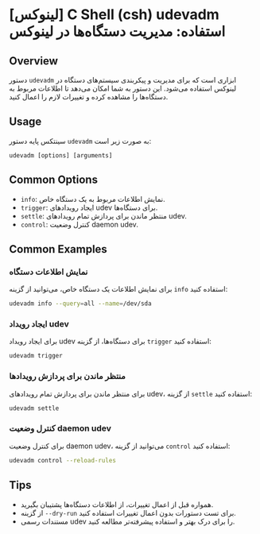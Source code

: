 # [لینوکس] C Shell (csh) udevadm استفاده: مدیریت دستگاه‌ها در لینوکس

## Overview
دستور `udevadm` ابزاری است که برای مدیریت و پیکربندی سیستم‌های دستگاه در لینوکس استفاده می‌شود. این دستور به شما امکان می‌دهد تا اطلاعات مربوط به دستگاه‌ها را مشاهده کرده و تغییرات لازم را اعمال کنید.

## Usage
سینتکس پایه دستور `udevadm` به صورت زیر است:

```
udevadm [options] [arguments]
```

## Common Options
- `info`: نمایش اطلاعات مربوط به یک دستگاه خاص.
- `trigger`: ایجاد رویدادهای udev برای دستگاه‌ها.
- `settle`: منتظر ماندن برای پردازش تمام رویدادهای udev.
- `control`: کنترل وضعیت daemon udev.

## Common Examples
### نمایش اطلاعات دستگاه
برای نمایش اطلاعات یک دستگاه خاص، می‌توانید از گزینه `info` استفاده کنید:

```bash
udevadm info --query=all --name=/dev/sda
```

### ایجاد رویداد udev
برای ایجاد رویداد udev برای دستگاه‌ها، از گزینه `trigger` استفاده کنید:

```bash
udevadm trigger
```

### منتظر ماندن برای پردازش رویدادها
برای منتظر ماندن برای پردازش تمام رویدادهای udev، از گزینه `settle` استفاده کنید:

```bash
udevadm settle
```

### کنترل وضعیت daemon udev
برای کنترل وضعیت daemon udev، می‌توانید از گزینه `control` استفاده کنید:

```bash
udevadm control --reload-rules
```

## Tips
- همواره قبل از اعمال تغییرات، از اطلاعات دستگاه‌ها پشتیبان بگیرید.
- از گزینه `--dry-run` برای تست دستورات بدون اعمال تغییرات استفاده کنید.
- مستندات رسمی udev را برای درک بهتر و استفاده پیشرفته‌تر مطالعه کنید.